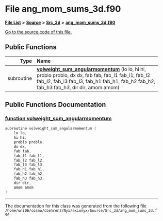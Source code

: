 
# File ang\_mom\_sums\_3d.f90


[**File List**](files.md) **>** [**Source**](dir_74389ed8173ad57b461b9d623a1f3867.md) **>** [**Src\_3d**](dir_723248e6e98dc7cb10ec13b7569a328c.md) **>** [**ang\_mom\_sums\_3d.f90**](ang__mom__sums__3d_8f90.md)

[Go to the source code of this file.](ang__mom__sums__3d_8f90_source.md)


















## Public Functions

| Type | Name |
| ---: | :--- |
|  subroutine | [**volweight\_sum\_angularmomentum**](ang__mom__sums__3d_8f90.md#function-volweight-sum-angularmomentum) (lo lo, hi hi, problo problo, dx dx, fab fab, fab\_l1 fab\_l1, fab\_l2 fab\_l2, fab\_l3 fab\_l3, fab\_h1 fab\_h1, fab\_h2 fab\_h2, fab\_h3 fab\_h3, dir dir, amom amom) <br> |








## Public Functions Documentation


### <a href="#function-volweight-sum-angularmomentum" id="function-volweight-sum-angularmomentum">function volweight\_sum\_angularmomentum </a>


```cpp
subroutine volweight_sum_angularmomentum (
    lo lo,
    hi hi,
    problo problo,
    dx dx,
    fab fab,
    fab_l1 fab_l1,
    fab_l2 fab_l2,
    fab_l3 fab_l3,
    fab_h1 fab_h1,
    fab_h2 fab_h2,
    fab_h3 fab_h3,
    dir dir,
    amom amom
) 
```



------------------------------
The documentation for this class was generated from the following file `/home/uni06/cosmo/cbehren2/Nyx/axionyx/Source/Src_3d/ang_mom_sums_3d.f90`